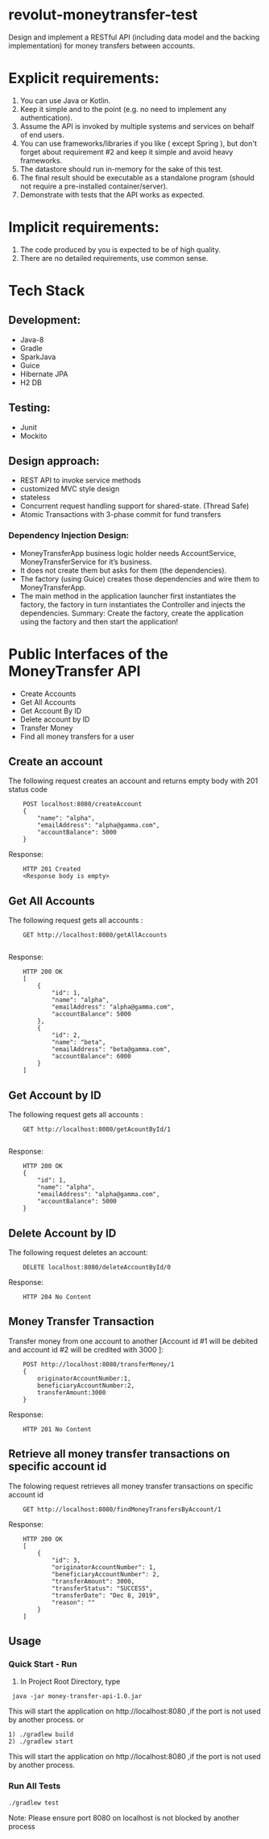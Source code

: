 # revolut-moneytransfer-test
Design and implement a RESTful API (including data model and the backing implementation) for money transfers between accounts.

# Explicit requirements:
1. You can use Java or Kotlin.
2. Keep it simple and to the point (e.g. no need to implement any authentication).
3. Assume the API is invoked by multiple systems and services on behalf of end users.
4. You can use frameworks/libraries if you like ( except Spring ), but don't forget about
requirement #2 and keep it simple and avoid heavy frameworks.
5. The datastore should run in-memory for the sake of this test.
6. The final result should be executable as a standalone program (should not require a
pre-installed container/server).
7. Demonstrate with tests that the API works as expected.

# Implicit requirements:
1. The code produced by you is expected to be of high quality.
2. There are no detailed requirements, use common sense.

# Tech Stack

## Development:
  - Java-8
  - Gradle
  - SparkJava
  - Guice
  - Hibernate JPA
  - H2 DB

## Testing:
   - Junit
   - Mockito

## Design approach:
  - REST API to invoke service methods 
  - customized MVC style design
  - stateless
  - Concurrent request handling support for shared-state. (Thread Safe)
  - Atomic Transactions with 3-phase commit for fund transfers
 ### Dependency Injection Design:

- MoneyTransferApp business logic holder needs AccountService, MoneyTransferService for it’s business.
- It does not create them but asks for them (the dependencies).
- The factory (using Guice) creates those dependencies and wire them to MoneyTransferApp. 
- The main method in the application launcher first instantiates the factory, the factory in turn instantiates the Controller and injects the dependencies. 
 Summary: Create the factory, create the application using the factory
 and then start the application!

  
# Public Interfaces of the MoneyTransfer API
- Create Accounts
- Get All Accounts
- Get Account By ID
- Delete account by ID
- Transfer Money
- Find all money transfers for a user

## Create an account
The following request creates an account and returns empty body with 201 status code
```
    POST localhost:8080/createAccount
    {
        "name": "alpha",
        "emailAddress": "alpha@gamma.com",
        "accountBalance": 5000
    }
```
Response:
```
    HTTP 201 Created
    <Response body is empty>
```
## Get All Accounts 
The following request gets all accounts :
```
    GET http://localhost:8080/getAllAccounts
    
```
Response:
```
    HTTP 200 OK
    [
		{
			"id": 1,
			"name": "alpha",
			"emailAddress": "alpha@gamma.com",
			"accountBalance": 5000
		},
		{
			"id": 2,
			"name": "beta",
			"emailAddress": "beta@gamma.com",
			"accountBalance": 6000
		}
	]
```
## Get Account by ID
The following request gets all accounts :
```
    GET http://localhost:8080/getAcountById/1
    
```
Response:
```
    HTTP 200 OK
    {
		"id": 1,
		"name": "alpha",
		"emailAddress": "alpha@gamma.com",
		"accountBalance": 5000
	}
```

## Delete Account by ID
The following request deletes an account:
```
    DELETE localhost:8080/deleteAccountById/0
```
Response:
```
    HTTP 204 No Content
```

## Money Transfer Transaction
Transfer money from one account to another [Account id #1 will be debited and account id #2 will be credited with 3000 ]:
```
    POST http://localhost:8080/transferMoney/1 
    {
		originatorAccountNumber:1,
		beneficiaryAccountNumber:2,
		transferAmount:3000
	}
```
Response:
```
    HTTP 201 No Content
```
## Retrieve all money transfer transactions on specific account id
The folowing request retrieves all money transfer transactions on specific account id
```
    GET http://localhost:8080/findMoneyTransfersByAccount/1
```
Response:
```
    HTTP 200 OK
    [
		{
			"id": 3,
			"originatorAccountNumber": 1,
			"beneficiaryAccountNumber": 2,
			"transferAmount": 3000,
			"transferStatus": "SUCCESS",
			"transferDate": "Dec 8, 2019",
			"reason": ""
		}
	]

```
## Usage
### Quick Start - Run
1. In Project Root Directory, type <br/>
```$xslt
 java -jar money-transfer-api-1.0.jar
```
This will start the application on http://localhost:8080 ,if the port is not used by another process.
or
```$xslt
1) ./gradlew build
2) ./gradlew start
```
This will start the application on http://localhost:8080 ,if the port is not used by another process.
### Run All Tests
```$xslt
./gradlew test
```
Note: Please ensure port 8080 on localhost is not blocked by another process